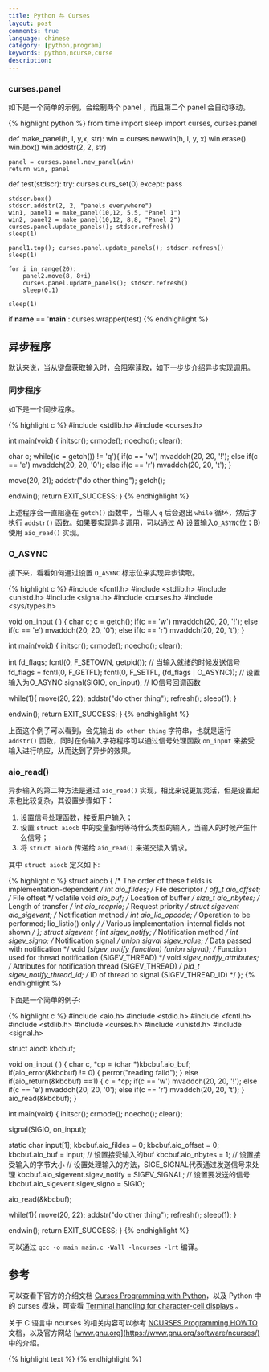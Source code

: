 ```yaml
---
title: Python 与 Curses
layout: post
comments: true
language: chinese
category: [python,program]
keywords: python,ncurse,curse
description:
---
```


<!-- more -->


<!--
如果你有许多的窗口对象(都需要刷新), 为了避免不必要的闪烁, 你可以先对各个需要刷新的窗口调用 noutrefresh(), 它将升级内在的数据结构使之匹配你所要的内容, 然后统一调用 doupdate() 来刷新屏幕.

通常，如果有 6 个参数 (pad 的 refresh 函数)，其参数及其含义如下。

window.refresh([pminrow, pmincol, sminrow, smincol, smaxrow, smaxcol])

pminrow, pmincol
    左上角的位置；

The 6 optional arguments can only be specified when the window is a pad created with newpad(). The additional parameters are needed to indicate what part of the pad and screen are involved. pminrow and pmincol specify the upper left-hand corner of the rectangle to be displayed in the pad.

sminrow, smincol, smaxrow, and smaxcol specify the edges of the rectangle to be displayed on the screen.
The lower right-hand corner of the rectangle to be displayed in the pad is calculated from the screen coordinates, since the rectangles must be the same size. Both rectangles must be entirely contained within their respective structures. Negative values of pminrow, pmincol, sminrow, or smincol are treated as if they were zero.
-->



### curses.panel

如下是一个简单的示例，会绘制两个 panel ，而且第二个 panel 会自动移动。

{% highlight python %}
from time import sleep
import curses, curses.panel

def make_panel(h, l, y,x, str):
    win = curses.newwin(h, l, y, x)
    win.erase()
    win.box()
    win.addstr(2, 2, str)

    panel = curses.panel.new_panel(win)
    return win, panel

def test(stdscr):
    try:
        curses.curs_set(0)
    except:
        pass

    stdscr.box()
    stdscr.addstr(2, 2, "panels everywhere")
    win1, panel1 = make_panel(10,12, 5,5, "Panel 1")
    win2, panel2 = make_panel(10,12, 8,8, "Panel 2")
    curses.panel.update_panels(); stdscr.refresh()
    sleep(1)

    panel1.top(); curses.panel.update_panels(); stdscr.refresh()
    sleep(1)

    for i in range(20):
        panel2.move(8, 8+i)
        curses.panel.update_panels(); stdscr.refresh()
        sleep(0.1)

    sleep(1)

if __name__ == '__main__':
    curses.wrapper(test)
{% endhighlight %}

## 异步程序

默认来说，当从键盘获取输入时，会阻塞读取，如下一步步介绍异步实现调用。

### 同步程序

如下是一个同步程序。

{% highlight c %}
#include <stdlib.h>
#include <curses.h>

int main(void)
{
  initscr();
  crmode();
  noecho();
  clear();

  char c;
  while((c = getch()) != 'q'){
    if(c == 'w')
      mvaddch(20, 20, '!');
    else if(c == 'e')
      mvaddch(20, 20, '0');
    else if(c == 'r')
      mvaddch(20, 20, 't');
  }

  move(20, 21);
  addstr("do other thing");
  getch();

  endwin();
  return EXIT_SUCCESS;
}
{% endhighlight %}

上述程序会一直阻塞在 `getch()` 函数中，当输入 `q` 后会退出 `while` 循环，然后才执行 `addstr()` 函数。如果要实现异步调用，可以通过 A) 设置输入`O_ASYNC`位；B) 使用 `aio_read()` 实现。

### O_ASYNC

接下来，看看如何通过设置 `O_ASYNC` 标志位来实现异步读取。

{% highlight c %}
#include <fcntl.h>
#include <stdlib.h>
#include <unistd.h>
#include <signal.h>
#include <curses.h>
#include <sys/types.h>

void on_input (  )
{
  char c;
  c = getch();
  if(c == 'w')
    mvaddch(20, 20, '!');
  else if(c == 'e')
    mvaddch(20, 20, '0');
  else if(c == 'r')
    mvaddch(20, 20, 't');
}

int main(void)
{
  initscr();
  crmode();
  noecho();
  clear();

  int fd_flags;
  fcntl(0, F_SETOWN, getpid());            // 当输入就绪的时候发送信号
  fd_flags = fcntl(0, F_GETFL);
  fcntl(0, F_SETFL, (fd_flags | O_ASYNC)); // 设置输入为O_ASYNC
  signal(SIGIO, on_input);                 // IO信号回调函数

  while(1){
    move(20, 22);
    addstr("do other thing");
    refresh();
    sleep(1);
  }

  endwin();
  return EXIT_SUCCESS;
}
{% endhighlight %}

上面这个例子可以看到，会先输出 `do other thing` 字符串，也就是运行 `addstr()` 函数，同时在你输入字符程序可以通过信号处理函数 `on_input` 来接受输入进行响应，从而达到了异步的效果。

### aio_read()

异步输入的第二种方法是通过 `aio_read()` 实现，相比来说更加灵活，但是设置起来也比较复杂，其设置步骤如下：
  1. 设置信号处理函数，接受用户输入；
  2. 设置 `struct aiocb` 中的变量指明等待什么类型的输入，当输入的时候产生什么信号；
  3. 将 `struct aiocb` 传递给 `aio_read()` 来递交读入请求。

其中 `struct aiocb` 定义如下:

{% highlight c %}
struct aiocb {
  /* The order of these fields is implementation-dependent */
  int             aio_fildes;     /* File descriptor */
  off_t           aio_offset;     /* File offset */
  volatile void  *aio_buf;        /* Location of buffer */
  size_t          aio_nbytes;     /* Length of transfer */
  int             aio_reqprio;    /* Request priority */
  struct sigevent aio_sigevent;   /* Notification method */
  int             aio_lio_opcode; /* Operation to be performed; lio_listio() only */
  /* Various implementation-internal fields not shown */
};
struct sigevent {
    int          sigev_notify; /* Notification method */
    int          sigev_signo;  /* Notification signal */
    union sigval sigev_value;  /* Data passed with notification */
    void       (*sigev_notify_function) (union sigval);
                     /* Function used for thread notification (SIGEV_THREAD) */
    void        *sigev_notify_attributes;
                     /* Attributes for notification thread (SIGEV_THREAD) */
    pid_t        sigev_notify_thread_id;
                     /* ID of thread to signal (SIGEV_THREAD_ID) */
};
{% endhighlight %}

下面是一个简单的例子:

{% highlight c %}
#include <aio.h>
#include <stdio.h>
#include <fcntl.h>
#include <stdlib.h>
#include <curses.h>
#include <unistd.h>
#include <signal.h>

struct aiocb kbcbuf;

void on_input (  )
{
  char c, *cp = (char *)kbcbuf.aio_buf;
  if(aio_error(&kbcbuf) != 0) {
    perror("reading faild");
  } else if(aio_return(&kbcbuf) ==1) {
    c = *cp;
    if(c == 'w')
      mvaddch(20, 20, '!');
    else if(c == 'e')
      mvaddch(20, 20, '0');
    else if(c == 'r')
      mvaddch(20, 20, 't');
  }
  aio_read(&kbcbuf);
}

int main(void)
{
  initscr();
  crmode();
  noecho();
  clear();

  signal(SIGIO, on_input);

  static char input[1];
  kbcbuf.aio_fildes = 0;
  kbcbuf.aio_offset = 0;
  kbcbuf.aio_buf = input; // 设置接受输入的buf
  kbcbuf.aio_nbytes = 1;  // 设置接受输入的字节大小
  // 设置处理输入的方法，SIGE_SIGNAL代表通过发送信号来处理
  kbcbuf.aio_sigevent.sigev_notify = SIGEV_SIGNAL;
  // 设置要发送的信号
  kbcbuf.aio_sigevent.sigev_signo = SIGIO;

  aio_read(&kbcbuf);

  while(1){
    move(20, 22);
    addstr("do other thing");
    refresh();
    sleep(1);
  }

  endwin();
  return EXIT_SUCCESS;
}
{% endhighlight %}

可以通过 `gcc -o main main.c -Wall -lncurses -lrt` 编译。

## 参考

可以查看下官方的介绍文档 [Curses Programming with Python](https://docs.python.org/2/howto/curses.html)，以及 Python 中的 curses 模块，可查看 [Terminal handling for character-cell displays](https://docs.python.org/2/library/curses.html) 。

<!--
Terminal handling for character-cell displays
https://docs.python.org/dev/library/curses.html
-->

关于 C 语言中 ncurses 的相关内容可以参考 [NCURSES Programming HOWTO](http://tldp.org/HOWTO/NCURSES-Programming-HOWTO/) 文档，以及官方网站 [www.gnu.org](https://www.gnu.org/software/ncurses/) 中的介绍。

<!--
A panel stack extension for curses
https://docs.python.org/dev/library/curses.panel.html

Simplified curses
https://pypi.python.org/pypi/cursed

Ncurses Programming Guide
hughm.cs.ukzn.ac.za/~murrellh/os/notes/ncurses.html

http://www.cnblogs.com/nzhl/p/5603600.html

libev+ncurse
https://lists.gnu.org/archive/html/bug-ncurses/2015-06/msg00046.html
ncurse贪吃蛇
http://www.cnblogs.com/eledim/p/4857557.html

http://www.cnblogs.com/starof/p/4703820.html



BSD Games is a collection of the classic text based games distributed with *BSD
http://wiki.linuxquestions.org/wiki/BSD_games

有趣！10个你不得不知的Linux终端游戏 
http://www.freebuf.com/articles/others-articles/124743.html
-->

{% highlight text %}
{% endhighlight %}
